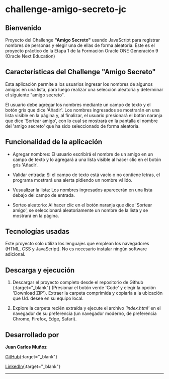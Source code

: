 # challenge-amigo-secreto-jc

## Bienvenido

Proyecto del Challenge **"Amigo Secreto"** usando JavaScript para registrar nombres de personas y elegir una de ellas de forma aleatoria. Este es el proyecto práctico de la Etapa 1 de la Formación Oracle ONE Generación 9 (Oracle Next Education)


## Características del Challenge "Amigo Secreto"

Esta aplicación permite a los usuarios ingresar los nombres de algunos amigos en una lista, para luego realizar una selección aleatoria y determinar el siguiente "amigo secreto".

El usuario debe agregar los nombres mediante un campo de texto y el botón gris que dice 'Añadir'. Los nombres ingresados se mostrarán en una lista visible en la página y, al finalizar, el usuario presionará el botón naranja que dice 'Sortear amigo', con lo cual se mostrará en la pantalla el nombre del 'amigo secreto' que ha sido seleccionado de forma aleatoria.


## Funcionalidad de la aplicación

- Agregar nombres: El usuario escribirá el nombre de un amigo en un campo de texto y lo agregará a una lista visible al hacer clic en el botón gris 'Añadir'.

- Validar entrada: Si el campo de texto está vacío o no contiene letras, el programa mostrará una alerta pidiendo un nombre válido.

- Vusualizar la lista: Los nombres ingresados aparecerán en una lista debajo del campo de entrada.

- Sorteo aleatorio: Al hacer clic en el botón naranja que dice 'Sortear amigo', se seleccionará aleatoriamente un nombre de la lista y se mostrará en la página.


## Tecnologías usadas

Este proyecto sólo utiliza los lenguajes que emplean los navegadores (HTML, CSS y JavaScript). No es necesario instalar ningún software adicional.


## Descarga y ejecución

1. Descargar el proyecto completo desde el repositorio de Github [](https://github.com/jcmunav63/challenge-amigo-secreto-jc.git){:target="_blank"} (Presionar el botón verde 'Code' y elegir la opción 'Download ZIP'). Extraer la carpeta comprimida y copiarla a la ubicación que Ud. desee en su equipo local.

2. Explore la carpeta recién extraída y ejecute el archivo *'index.html'* en el navegador de su preferencia (un navegador moderno, de preferencia Chrome, Firefox, Edge, Safari).


## Desarrollado por

**Juan Carlos Muñoz**

[GitHub](https://github.com/jcmunav63){:target="_blank"}

[LinkedIn](https://www.linkedin.com/in/juan-carlos-mu%C3%B1oz-fullstackdev/){:target="_blank"}


---------------------

